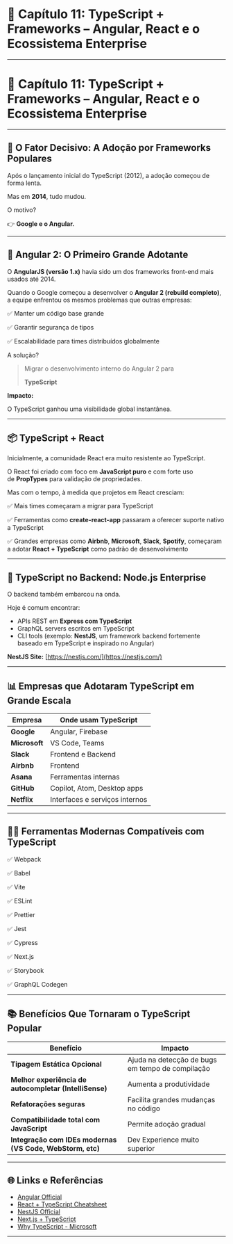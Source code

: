 # 📖 Capítulo 11: TypeScript + Frameworks – Angular, React e o Ecossistema Enterprise

---

# **📖 Capítulo 11: TypeScript + Frameworks – Angular, React e o Ecossistema Enterprise**

---

## **🎯 O Fator Decisivo: A Adoção por Frameworks Populares**

Após o lançamento inicial do TypeScript (2012), a adoção começou de forma lenta.

Mas em **2014**, tudo mudou.

O motivo?

👉 **Google e o Angular.**

---

## **🚀 Angular 2: O Primeiro Grande Adotante**

O **AngularJS (versão 1.x)** havia sido um dos frameworks front-end mais usados até 2014.

Quando o Google começou a desenvolver o **Angular 2 (rebuild completo)**, a equipe enfrentou os mesmos problemas que outras empresas:

✅ Manter um código base grande

✅ Garantir segurança de tipos

✅ Escalabilidade para times distribuídos globalmente

A solução?

> Migrar o desenvolvimento interno do Angular 2 para
> 
> 
> **TypeScript**
> 

**Impacto:**

O TypeScript ganhou uma visibilidade global instantânea.

---

## **📦 TypeScript + React**

Inicialmente, a comunidade React era muito resistente ao TypeScript.

O React foi criado com foco em **JavaScript puro** e com forte uso de **PropTypes** para validação de propriedades.

Mas com o tempo, à medida que projetos em React cresciam:

✅ Mais times começaram a migrar para TypeScript

✅ Ferramentas como **create-react-app** passaram a oferecer suporte nativo a TypeScript

✅ Grandes empresas como **Airbnb**, **Microsoft**, **Slack**, **Spotify**, começaram a adotar **React + TypeScript** como padrão de desenvolvimento

---

## **🏢 TypeScript no Backend: Node.js Enterprise**

O backend também embarcou na onda.

Hoje é comum encontrar:

- APIs REST em **Express com TypeScript**
- GraphQL servers escritos em TypeScript
- CLI tools (exemplo: **NestJS**, um framework backend fortemente baseado em TypeScript e inspirado no Angular)

**NestJS Site:** [https://nestjs.com/](https://nestjs.com/)

---

## **📊 Empresas que Adotaram TypeScript em Grande Escala**

| **Empresa** | **Onde usam TypeScript** |
| --- | --- |
| **Google** | Angular, Firebase |
| **Microsoft** | VS Code, Teams |
| **Slack** | Frontend e Backend |
| **Airbnb** | Frontend |
| **Asana** | Ferramentas internas |
| **GitHub** | Copilot, Atom, Desktop apps |
| **Netflix** | Interfaces e serviços internos |

---

## **🧑‍💻 Ferramentas Modernas Compatíveis com TypeScript**

✅ Webpack

✅ Babel

✅ Vite

✅ ESLint

✅ Prettier

✅ Jest

✅ Cypress

✅ Next.js

✅ Storybook

✅ GraphQL Codegen

---

## **📚 Benefícios Que Tornaram o TypeScript Popular**

| **Benefício** | **Impacto** |
| --- | --- |
| **Tipagem Estática Opcional** | Ajuda na detecção de bugs em tempo de compilação |
| **Melhor experiência de autocompletar (IntelliSense)** | Aumenta a produtividade |
| **Refatorações seguras** | Facilita grandes mudanças no código |
| **Compatibilidade total com JavaScript** | Permite adoção gradual |
| **Integração com IDEs modernas (VS Code, WebStorm, etc)** | Dev Experience muito superior |

---

## **🌐 Links e Referências**

- [Angular Official](https://angular.io/)
- [React + TypeScript Cheatsheet](https://react-typescript-cheatsheet.netlify.app/)
- [NestJS Official](https://nestjs.com/)
- [Next.js + TypeScript](https://nextjs.org/docs/basic-features/typescript)
- [Why TypeScript - Microsoft](https://www.typescriptlang.org/docs/handbook/why-typescript.html)

---